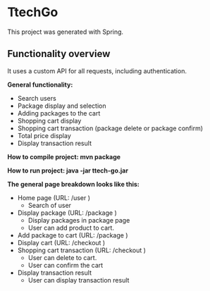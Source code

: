 # TtechGo

This project was generated with Spring.

## Functionality overview

It uses a custom API for all requests, including authentication.

**General functionality:**

- Search users
- Package display and selection 
- Adding packages to the cart
- Shopping cart display
- Shopping cart transaction (package delete or package confirm)
- Total price display
- Display transaction result

**How to compile project: mvn package**

**How to run project: java -jar ttech-go.jar**

**The general page breakdown looks like this:**

- Home page (URL: /user )
    - Search of user 
- Display package (URL: /package )
    - Display packages in package page
    - User can add product to cart.
- Add package to cart (URL: /package )
- Display cart (URL: /checkout )
- Shopping cart transaction (URL: /checkout )
    - User can delete to cart.
    - User can confirm the cart
- Display transaction result
    - User can display transaction result